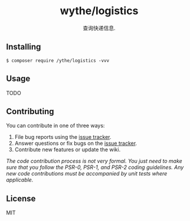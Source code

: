 <h1 align="center"> wythe/logistics </h1>

<p align="center"> 查询快递信息.</p>


## Installing

```shell
$ composer require /ythe/logistics -vvv
```

## Usage

TODO

## Contributing

You can contribute in one of three ways:

1. File bug reports using the [issue tracker](https://github.com//wythe/logistics/issues).
2. Answer questions or fix bugs on the [issue tracker](https://github.com//wythe/logistics/issues).
3. Contribute new features or update the wiki.

_The code contribution process is not very formal. You just need to make sure that you follow the PSR-0, PSR-1, and PSR-2 coding guidelines. Any new code contributions must be accompanied by unit tests where applicable._

## License

MIT